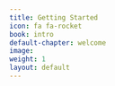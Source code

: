 ```yaml
---
title: Getting Started
icon: fa fa-rocket
book: intro
default-chapter: welcome
image:
weight: 1
layout: default
---
```

